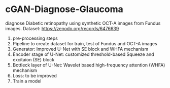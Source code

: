 # cGAN-Diagnose-Glaucoma
diagnose Diabetic retinopathy using synthetic OCT-A images from Fundus images. 
Dataset: https://zenodo.org/records/6476639
1. pre-processing steps
2. Pipeline to create dataset for train, test of Fundus and OCT-A images
3. Generator: Improved U-Net with SE block and WHFA mechanism
4. Encoder stage of U-Net: customized threshold-based Squeeze and excitaion (SE) block 
5. Bottleck layer of U-Net: Wavelet based high-frequency attention (WHFA) mechanism
6. Loss: to be improved
7. Train a model
